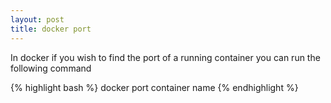 ```yaml
---
layout: post
title: docker port
---
```


In docker if you wish to find the port of a running container you can run the following command 

{% highlight bash %}
docker port container name
{% endhighlight %}

